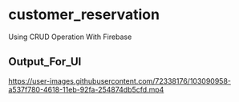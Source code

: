 # customer_reservation

Using CRUD Operation With Firebase

## Output_For_UI

https://user-images.githubusercontent.com/72338176/103090958-a537f780-4618-11eb-92fa-254874db5cfd.mp4
